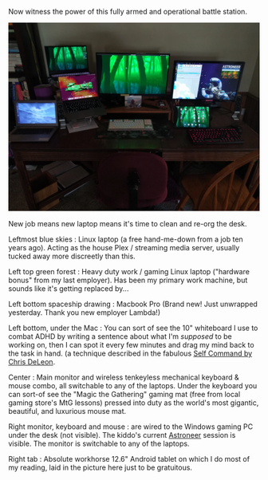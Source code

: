 <!--
.. title: Fully Operational
.. slug: fully-operational
.. date: 2023-09-21 10:51:12 UTC-05:00
.. tags: journal,geek,keyboard,hardware
-->

Now witness the power of this fully armed and operational battle station.

![My desk featuring too many computers](/files/2023/desk-with-computers.webp)

New job means new laptop means it's time to clean and re-org the desk.

Leftmost blue skies
: Linux laptop (a free hand-me-down from a job ten years ago). Acting as the
house Plex / streaming media server, usually tucked away more discreetly than
this.

Left top green forest
: Heavy duty work / gaming Linux laptop ("hardware bonus" from my last
employer). Has been my primary work machine, but sounds like it's getting
replaced by...

Left bottom spaceship drawing
: Macbook Pro (Brand new! Just unwrapped yesterday. Thank you new employer
Lambda!)

Left bottom, under the Mac
: You can sort of see the 10" whiteboard I use to combat ADHD by writing a
sentence about what I'm *supposed* to be working on, then I can spot it every
few minutes and drag my mind back to the task in hand. (a technique described
in the fabulous [Self Command by Chris
DeLeon](https://gamkedo.gumroad.com/l/self-command/).

Center
: Main monitor and wireless tenkeyless mechanical keyboard & mouse combo, all
switchable to any of the laptops. Under the keyboard you can sort-of see the
"Magic the Gathering" gaming mat (free from local gaming store's MtG lessons)
pressed into duty as the world's most gigantic, beautiful, and luxurious mouse
mat.

Right monitor, keyboard and mouse
: are wired to the Windows gaming PC under the desk (not visible). The kiddo's
current [Astroneer](https://store.steampowered.com/app/361420/ASTRONEER/)
session is visible. The monitor is switchable to any of the laptops.

Right tab
: Absolute workhorse 12.6" Android tablet on which I do most of my reading, laid in the picture here just to be gratuitous.

